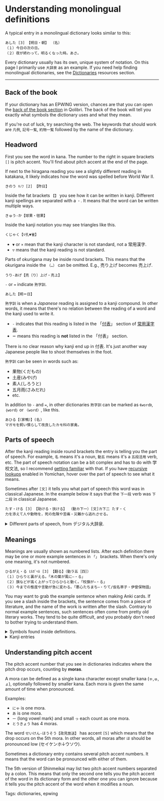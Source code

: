 # Understanding monolingual definitions

A typical entry in a monolingual dictionary looks similar to this:

```
あした [3] 【明日・朝】 （名）
（１）今日の次の日。
（２）夜が終わって，明るくなった時。あさ。
```

Every dictionary usually has its own, unique system of notation.
On this page I primarily use `大辞泉` as an example.
If you need help finding monolingual dictionaries, see the
[Dictionaries](resources.html#dictionaries) resources section.

***

## Back of the book

If your dictionary has an EPWING version,
chances are that you can open the
[back of the book section](setting-up-qolibri.html#how-to-use-the-dictionaries)
in Qolibri.
The back of the book will tell you exactly what symbols the dictionary uses and what they mean.

If you're out of luck, try searching the web.
The keywords that should work are `凡例`, `記号一覧`, `約物一覧`
followed by the name of the dictionary.

## Headword

First you see the word in kana.
The number to the right in square brackets `[]` is pitch accent.
You'll find about pitch accent at the end of the page.

If next to the hiragana reading you see a slightly different reading in katakana,
it likely indicates how the word was spelled before World War II.

```
きのう ｷﾉﾌ [2] 【昨日】
```

Inside the fat brackets `【】` you see how it can be written in kanji.
Different kanji spellings are separated with a `・`.
It means that the word can be written multiple ways.

```
きゅう‐か【球果・毬果】
```

Inside the kanji notation you may see triangles like this.

```
くじゃく【▽孔▼雀】
```

* `▼` or `×` mean that the kanji character is not standard, not a 常用漢字.
* `▽` means that the kanji reading is not standard.

Parts of okurigana may be inside round brackets.
This means that the okurigana inside the `（…）` can be omitted. E.g., 売り上げ becomes 売上げ.

```
うり‐あげ【売〔り〕上げ・売上】
```

`-` or `=` indicate `熟字訓`.

```
あした【明＝日】
```

`熟字訓` is when a *Japanese* reading is assigned to a kanji compound.
In other words,
it means that there's no relation between the reading of a word and the kanji used to write it.

* `‐` indicates that this reading is listed in the
「[付表](https://gakusyu.shizuoka-c.ed.jp/japanese/syou_56/moji/04/fuhyou.pdf)」
section of
[常用漢字表](https://www.bunka.go.jp/kokugo_nihongo/sisaku/joho/joho/kijun/naikaku/pdf/joyokanjihyo_20101130.pdf).
* `＝` means this reading is **not** listed in the 「付表」 section.

There is no clear reason why kanji end up in 付表.
It's just another way Japanese people like to shoot themselves in the foot.

`熟字訓` can be seen in words such as:

* 果物(くだもの)
* 土産(みやげ)
* 素人(しろうと)
* 五月雨(さみだれ)
* etc.

In addition to `-` and `=`,
in other dictionaries `熟字訓` can be marked as `《word》`, `｛word｝` or `〈word〉`, like this.

```
あひる【〈家鴨〉】(名)
マガモを飼い慣らして改良したカモ科の家禽。
```

## Parts of speech

After the kanji reading inside round brackets the entry is telling you the part of speech.
For example, `名` means it's a noun, `動五` means it's a `五段活用` verb, etc.
The part of speech notation can be a bit complex and has to do with 学校文法,
so I recommend [getting familiar](https://www.kokugobunpou.com/) with that.
If you have [recursive lookups](setting-up-yomichan.html#recursive-lookups) enabled
in Yomichan, hover over the part of speech to see what it means.

Sometimes after `[文]` it tells you what part of speech this word was in classical Japanese.
In the example below it says that the `下一段` verb was `下二段` in classical Japanese.

```
たす・ける [3] 【助ける・扶ける】 （動カ下一）[文]カ下二 たす・く
力を添えて人や動物を，死の危険や苦痛・災難から逃れさせる。
```

<details>

<summary>Different parts of speech, from デジタル大辞泉.</summary>

| Symbol                 | Meaning                                    |
| :--------------------: | --------------------                       |
| ［名］                 | 名詞                                       |
| ［代］                 | 代名詞                                     |
| ［動五］               | 動詞五段活用                               |
| ［動五（四）］         | 動詞口語五段活用、文語四段活用             |
| ［動四］               | 動詞四段活用                               |
| ［動上一］             | 動詞上一段活用                             |
| ［動上二］             | 動詞上二段活用                             |
| ［動下一］             | 動詞下一段活用                             |
| ［動下二］             | 動詞下二段活用                             |
| ［動カ変］             | 動詞カ行変格活用                           |
| ［動サ変］             | 動詞サ行変格活用                           |
| ［動ナ変］             | 動詞ナ行変格活用                           |
| ［動ラ変］             | 動詞ラ行変格活用                           |
| ［動特活］             | 動詞特殊活用                               |
| ［形］                 | 形容詞                                     |
| ［形ク］               | 形容詞ク活用                               |
| ［形シク］             | 形容詞シク活用                             |
| ［形動］               | 形容動詞                                   |
| ［形動タリ］           | 形容動詞タリ活用                           |
| ［形動ナリ］           | 形容動詞ナリ活用                           |
| ［ト・タル］           | 「－と」の形で副詞、「－たる」の形で連体詞 |
| ［連体］               | 連体詞                                     |
| ［副］                 | 副詞                                       |
| ［接］                 | 接続詞                                     |
| ［感］                 | 感動詞                                     |
| ［助動］               | 助動詞                                     |
| ［格助］               | 格助詞                                     |
| ［接助］               | 接続助詞                                   |
| ［副助］               | 副助詞                                     |
| ［係助］               | 係助詞                                     |
| ［終助］               | 終助詞                                     |
| ［間助］               | 間投助詞                                   |
| ［並助］               | 並立助詞                                   |
| ［準体助］             | 準体助詞                                   |
| ［　］(スル)           | サ行変格活用の動詞となる                   |
| 〔接頭〕               | 接頭語                                     |
| 〔接尾〕               | 接尾語                                     |
| 〔語素〕               | 語素                                       |
| 〔連語〕               | 連語                                       |
| 〔枕〕                 | 枕詞                                       |
| ［文］                 | 文語形                                     |

</details>

## Meanings

Meanings are usually shown as numbered lists.
After each definition there may be one or more example sentences in `「」` brackets.
When there's only one meaning, it's not numbered.

```
ひるがえ・る ﾋﾙｶﾞﾍﾙ [3] 【翻る】（動ラ五［四］）
（１）ひらりと裏がえる。「木の葉が風に―・る」
（２）旗などが高く上がってひらひらと動く。「校旗が―・る」
（３）今までの態度や言動が急に変わる。「悪心たちまち―・りて/仮名草子・伊曾保物語」
```

You may want to grab the example sentence when making Anki cards.
If you see a slash inside the brackets, the sentence comes from a piece of literature,
and the name of the work is written after the slash.
Contrary to normal example sentences,
such sentences often come from pretty old literary works.
They tend to be quite difficult,
and you probably don't need to bother trying to understand them.

<details>

<summary>Symbols found inside definitions.</summary>

|      Symbol      | Meaning                    |
|:----------------:|----------------------------|
|        ⇒         | その項目を見よ             |
|        →         | 参照せよ                   |
|        ⇔         | 対義語・対語               |
|      [補説]      | 語誌・表記などの補説       |
| ［アクセント］　 | アクセント表示             |
|     《季　》     | 季語                       |
|     ［歌枕］     | 歌枕                       |
|     ［可能］     | 可能動詞                   |
|     ［派生］     | 派生語                     |
|     ［類語］     | 類語                       |
|    ［下接句］    | その語が下に付いてできる句 |
|    ［下接語］    | その語が下に付いてできる語 |
|     ［用法］     | 用法の使い分け             |

</details>

<details>

<summary>Kanji entries</summary>

|    Symbol    | Meaning        |
|:------------:|----------------|
|    ［音］    | 字音           |
|    ［訓］    | 字訓           |
|    （慣）    | 慣用音         |
|    （呉）    | 呉音           |
|    （漢）    | 漢音           |
|    （唐）    | 唐音           |
| ［名のり］　 | 人名に用いる訓 |
|   ［難読］   | 難読語         |

</details>

## Understanding pitch accent

The pitch accent number that you see in dictionaries
indicates where the pitch drop occurs, counting by **moras**.

A mora can be defined as
a single kana character except smaller kana (`ゃ`,`ゅ`,`ょ`),
optionally followed by smaller kana.
Each mora is given the same amount of time when pronounced.

Examples:

* `にゃ` is one mora.
* `あ` is one mora.
* `ー` (long vowel mark) and small `っ` each count as one mora.
* `とうきょう` has 4 moras.

The word `せいけん-ほうそう【政見放送】` has accent `[5]`
which means that the drop occurs on the 5th mora.
In other words, all moras after `ほ` should be pronounced low (セイケンホ↓ウソウ).

Sometimes a dictionary entry contains several pitch accent numbers.
It means that the word can be pronounced with either of them.

The 5th version of Shinmeikai may list two pitch accent numbers separated by a colon.
This means that only the second one tells you the pitch accent of the word in its dictionary form
and the other one you can ignore
because it tells you the pitch accent of the word when it modifies a noun.

Tags: dictionaries, epwing
